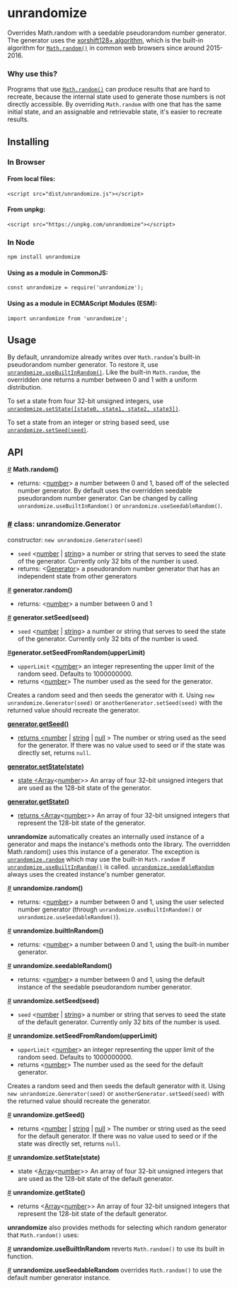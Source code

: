 # unrandomize
Overrides Math.random with a seedable pseudorandom number generator. The generator uses the [xorshift128+ algorithm](https://en.wikipedia.org/wiki/xorshift), which is the built-in algorithm for [`Math.random()`][] in common web browsers since around 2015-2016. 

### Why use this?
Programs that use [`Math.random()`][] can produce results that are hard to recreate, because the internal state used to generate those numbers is not directly accessible. By overriding `Math.random` with one that has the same initial state, and an assignable and retrievable state, it's easier to recreate results.

## Installing
### In Browser
#### From local files:
```
<script src="dist/unrandomize.js"></script>
```
#### From unpkg:
```
<script src="https://unpkg.com/unrandomize"></script>
```
### In Node
```
npm install unrandomize
```
#### Using as a module in CommonJS:
```
const unrandomize = require('unrandomize');
```
#### Using as a module in ECMAScript Modules (ESM):
```
import unrandomize from 'unrandomize';
```

## Usage
By default, unrandomize already writes over `Math.random`'s built-in pseudorandom number generator. To restore it, use [`unrandomize.useBuiltInRandom()`](#api-use-built-in-random). Like the built-in `Math.random`, the overridden one returns a number between 0 and 1 with a uniform distribution.

To set a state from four 32-bit unsigned integers, use [`unrandomize.setState([state0, state1, state2, state3])`](#api-unrandomize-set-state).

To set a state from an integer or string based seed, use [`unrandomize.setSeed(seed)`](#api-unrandomize-set-seed).

## API
<a name="api-math-random" href="#api-math-random">#</a> **Math.random()**
  * returns: &lt;[number][]&gt; a number between 0 and 1, based off of the selected number generator. By default uses the overridden seedable pseudorandom number generator. Can be changed by calling `unrandomize.useBuiltInRandom()` or `unrandomize.useSeedableRandom()`.

### <a name="api-class-generator" href="#api-class-generator">#</a> class: unrandomize.Generator
constructor: `new unrandomize.Generator(seed)`
  * `seed` &lt;[number][] | [string][]&gt; a number or string that serves to seed the state of the generator. Currently only 32 bits of the number is used.
  * returns: &lt;[Generator](#api-class-generator)&gt; a pseudorandom number generator that has an independent state from other generators

<a name="api-generator-random" href="#api-generator-random">#</a> **generator.random()**
  * returns: &lt;[number][]&gt; a number between 0 and 1

<a name="api-generator-set-seed" href="#api-generator-set-seed">#</a> **generator.setSeed(seed)**
  * `seed` &lt;[number][] | [string][]&gt; a number or string that serves to seed the state of the generator. Currently only 32 bits of the number is used.

<a name="api-generator-set-seed-from-random" href="#api-generator-set-seed-from-random">#</a>**generator.setSeedFromRandom(upperLimit)**
  * `upperLimit` &lt;[number][]&gt; an integer representing the upper limit of the random seed. Defaults to 1000000000.
  * returns &lt;[number][]&gt; The number used as the seed for the generator.

Creates a random seed and then seeds the generator with it. Using `new unrandomize.Generator(seed)` or `anotherGenerator.setSeed(seed)` with the returned value should recreate the generator.

<a name="api-generator-get-seed" href="#api-generator-get-seed">**generator.getSeed()**
  * returns  &lt;[number][] | [string][] | [null][] &gt; The number or string used as the seed for the generator. If there was no value used to seed or if the state was directly set, returns `null`.

<a name="api-generator-set-state" href="#api-generator-set-state">**generator.setState(state)**
  * state &lt;[Array][]&lt;[number][]&gt;&gt; An array of four 32-bit unsigned integers that are used as the 128-bit state of the generator.

<a name="api-generator-get-state" href="#api-generator-get-state">**generator.getState()**
  * returns &lt;[Array][]&lt;[number][]&gt;&gt; An array of four 32-bit unsigned integers that represent the 128-bit state of the generator.
  
  
**unrandomize** automatically creates an internally used instance of a generator and maps the instance's methods onto the library. The overridden Math.random() uses this instance of a generator. The exception is [`unrandomize.random`](#api-unrandomize-random) which may use the built-in `Math.random` if [`unrandomize.useBuiltInRandom()`](#api-use-built-in-random) is called. [`unrandomize.seedableRandom`](#api-unrandomize-seedable-random) always uses the created instance's number generator.

<a name="api-unrandomize-random" href="#api-unrandomize-random">#</a> **unrandomize.random()**
  * returns: &lt;[number][]&gt; a number between 0 and 1, using the user selected number generator (through `unrandomize.useBuiltInRandom()` or `unrandomize.useSeedableRandom()`).

<a name="api-unrandomize-built-in-random" href="#api-unrandomize-built-in-random">#</a> **unrandomize.builtInRandom()**
  * returns: &lt;[number][]&gt; a number between 0 and 1, using the built-in number generator.

<a name="api-unrandomize-seedable-random" href="#api-unrandomize-seedable-random">#</a> **unrandomize.seedableRandom()**
  * returns: &lt;[number][]&gt; a number between 0 and 1, using the default instance of the seedable pseudorandom number generator.

<a name="api-unrandomize-set-seed" href="#api-unrandomize-set-seed">#</a> **unrandomize.setSeed(seed)**
  * `seed` &lt;[number][] | [string][]&gt; a number or string that serves to seed the state of the default generator. Currently only 32 bits of the number is used.

<a name="api-unrandomize-set-seed-from-random" href="#api-unrandomize-set-seed-from-random">#</a> **unrandomize.setSeedFromRandom(upperLimit)**
  * `upperLimit` &lt;[number][]&gt; an integer representing the upper limit of the random seed. Defaults to 1000000000.
  * returns &lt;[number][]&gt; The number used as the seed for the default generator.

Creates a random seed and then seeds the default generator with it. Using `new unrandomize.Generator(seed)` or `anotherGenerator.setSeed(seed)` with the returned value should recreate the generator.

<a name="api-unrandomize-get-seed" href="#api-unrandomize-get-seed">#</a> **unrandomize.getSeed()**
  * returns &lt;[number][] | [string][] | [null][] &gt; The number or string used as the seed for the default generator. If there was no value used to seed or if the state was directly set, returns `null`.

<a name="api-unrandomize-set-state" href="#api-unrandomize-set-state">#</a> **unrandomize.setState(state)**
  * state &lt;[Array][]&lt;[number][]&gt;&gt; An array of four 32-bit unsigned integers that are used as the 128-bit state of the default generator.

<a name="api-unrandomize-get-state" href="#api-unrandomize-get-state">#</a> **unrandomize.getState()**
  * returns &lt;[Array][]&lt;[number][]&gt;&gt; An array of four 32-bit unsigned integers that represent the 128-bit state of the default generator.

**unrandomize** also provides methods for selecting which random generator that `Math.random()` uses:

<a name="api-use-built-in-random" href="#api-use-built-in-random">#</a> **unrandomize.useBuiltInRandom** reverts `Math.random()` to use its built in function.

<a name="api-use-seedable-random" href="#api-use-seedable-random">#</a> **unrandomize.useSeedableRandom** overrides `Math.random()` to use the default number generator instance.


[null]: https://developer.mozilla.org/en-US/docs/Web/JavaScript/Data_structures#null_type
[Array]: https://developer.mozilla.org/en-US/docs/Web/JavaScript/Reference/Global_Objects/Array
[string]: https://developer.mozilla.org/en-US/docs/Web/JavaScript/Data_structures#String_type
[number]: https://developer.mozilla.org/en-US/docs/Web/JavaScript/Data_structures#Number_type
[`Math.random()`]: https://developer.mozilla.org/en-US/docs/Web/JavaScript/Reference/Global_Objects/Math/random